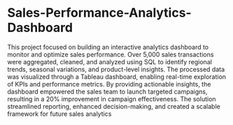 # Sales-Performance-Analytics-Dashboard


This project focused on building an interactive analytics dashboard to monitor and optimize sales performance. Over 5,000 sales transactions were aggregated, cleaned, and analyzed using SQL to identify regional trends, seasonal variations, and product-level insights. The processed data was visualized through a Tableau dashboard, enabling real-time exploration of KPIs and performance metrics. By providing actionable insights, the dashboard empowered the sales team to launch targeted campaigns, resulting in a 20% improvement in campaign effectiveness. The solution streamlined reporting, enhanced decision-making, and created a scalable framework for future sales analytics
